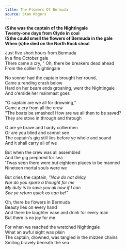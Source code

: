```yaml
---  
title: The Flowers Of Bermuda  
source: Stan Rogers  
---  
```

  
**(S)he was the captain of the Nightingale**  
**Twenty-one days from Clyde in coal**  
**(S)he could smell the flowers of Bermuda in the gale**  
**When (s)he died on the North Rock shoal**  

Just five short hours from Bermuda  
In a fine October gale  
There came a cry, " Oh, there be breakers dead ahead  
From the collier Nightingale  

No sooner had the captain brought her round,  
Came a rending crash below  
Hard on her beam ends groaning, went the Nightingale  
And o'erside her mainmast goes  

"O captain are we all for drowning,"  
Came a cry from all the crew  
"The boats be smashed! How are we all then to be saved?  
They are stove in through and through  

O are ye brave and hardy colliermen  
Or are you blind and cannot see  
The captain's gig still lies before ye whole and sound  
And it shall carry all of we  

But when the crew was all assembled  
And the gig prepared for sea  
'Twas seen there were but eighteen places to be manned  
Nineteen mortal souls were we  

But cries the captain, _"Now do not delay_  
_Nor do you spare a thought for me_  
_My duty is to save you all now if I can_  
_See ye return quick as can be!"_  

Oh, there be flowers in Bermuda  
Beauty lies on every hand  
And there be laughter ease and drink for every man  
But there is no joy for me  

For when we reached the wretched Nightingale  
What an awful sight was plain  
The captain, drowned, was tangled in the mizzen chains  
Smiling bravely beneath the sea  
